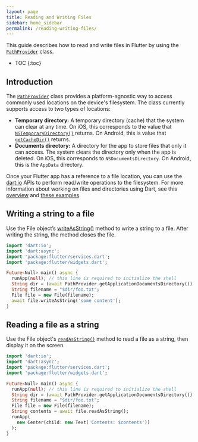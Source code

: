 ```yaml
---
layout: page
title: Reading and Writing Files
sidebar: home_sidebar
permalink: /reading-writing-files/
---
```


This guide describes how to read and write files in Flutter by using the [`PathProvider`](https://docs.flutter.io/flutter/services/PathProvider-class.html) class.

* TOC
{:toc}

## Introduction
The [`PathProvider`](https://docs.flutter.io/flutter/services/PathProvider-class.html) class provides a platform-agnostic way to
access commonly used locations on the device's filesystem. The class currently supports access to two types of locations:

+ **Temporary directory:** A temporary directory (cache) that the system can clear at any time. On iOS, this corresponds to the value that [`NSTemporaryDirectory()`](https://developer.apple.com/reference/foundation/1409211-nstemporarydirectory) returns. On Android, this is value that [`getCacheDir()`](https://developer.android.com/reference/android/content/Context.html#getCacheDir()) returns.
+ **Documents directory:** A directory for the app to store files that only it can access. The system clears the directory only when the app is deleted. On iOS, this corresponds to `NSDocumentsDirectory`. On Android, this is the `AppData` directory.

Once your Flutter app has a reference to a file location, you can use the [dart:io](https://api.dartlang.org/stable/1.18.1/dart-io/dart-io-library.html) APIs to perform read/write operations to the filesystem. For more information about working on files and directories using Dart, see this [overview](https://www.dartlang.org/articles/dart-vm/io) and [these examples](https://www.dartlang.org/dart-vm/dart-by-example#files-directories-and-symlinks).

## Writing a string to a file
Use the File object’s [writeAsString()](https://api.dartlang.org/stable/1.18.1/dart-io/File/writeAsString.html) method to write a string to a file. After writing the string, the method closes the file.

```dart
import 'dart:io';
import 'dart:async';
import 'package:flutter/services.dart';
import 'package:flutter/widgets.dart';

Future<Null> main() async {
  runApp(null); // this line is required to initialize the shell
  String dir = (await PathProvider.getApplicationDocumentsDirectory()).path;
  String filename = "$dir/foo.txt";
  File file = new File(filename);
  await file.writeAsString('some content');
}
```

## Reading a file as a string
Use the File object's [`readAsString()`](https://api.dartlang.org/stable/1.18.1/dart-core/Resource/readAsString.html) method to read a file as a string, then display it on the screen.

```dart
import 'dart:io';
import 'dart:async';
import 'package:flutter/services.dart';
import 'package:flutter/widgets.dart';

Future<Null> main() async {
  runApp(null); // this line is required to initialize the shell
  String dir = (await PathProvider.getApplicationDocumentsDirectory()).path;
  String filename = "$dir/foo.txt";
  File file = new File(filename);
  String contents = await file.readAsString();
  runApp(
    new Center(child: new Text('Contents: $contents'))
  );
}
```
